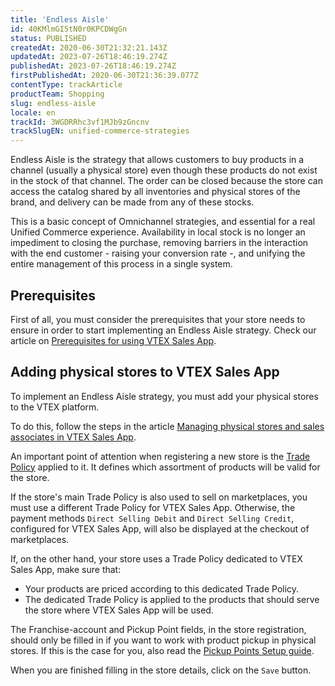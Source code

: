 ```yaml
---
title: 'Endless Aisle'
id: 40KMlmGI5tN0r0KPCDWgGn
status: PUBLISHED
createdAt: 2020-06-30T21:32:21.143Z
updatedAt: 2023-07-26T18:46:19.274Z
publishedAt: 2023-07-26T18:46:19.274Z
firstPublishedAt: 2020-06-30T21:36:39.077Z
contentType: trackArticle
productTeam: Shopping
slug: endless-aisle
locale: en
trackId: 3WGDRRhc3vf1MJb9zGncnv
trackSlugEN: unified-commerce-strategies
---
```


Endless Aisle is the strategy that allows customers to buy products in a channel (usually a physical store) even though these products do not exist in the stock of that channel. The order can be closed because the store can access the catalog shared by all inventories and physical stores of the brand, and delivery can be made from any of these stocks.

This is a basic concept of Omnichannel strategies, and essential for a real Unified Commerce experience. Availability in local stock is no longer an impediment to closing the purchase, removing barriers in the interaction with the end customer - raising your conversion rate -, and unifying the entire management of this process in a single system.

## Prerequisites

First of all, you must consider the prerequisites that your store needs to ensure in order to start implementing an Endless Aisle strategy. Check our article on [Prerequisites for using VTEX Sales App](https://help.vtex.com/en/tracks/instore-getting-started-and-setting-up--zav76TFEZlAjnyBVL5tRc/1wtAanSRA3g2316dw7bw8u "Prerequisites for using VTEX Sales App").

## Adding physical stores to VTEX Sales App

To implement an Endless Aisle strategy, you must add your physical stores to the VTEX platform.

To do this, follow the steps in the article [Managing physical stores and sales associates in VTEX Sales App](https://help.vtex.com/en/tracks/instore-setting-up--zav76TFEZlAjnyBVL5tRc/5PSjRstg7UU4lOm0s8aqKN).

An important point of attention when registering a new store is the [Trade Policy](https://help.vtex.com/en/tutorial/o-que-e-uma-politica-comercial--563tbcL0TYKEKeOY4IAgAE) applied to it. It defines which assortment of products will be valid for the store.

If the store's main Trade Policy is also used to sell on marketplaces, you must use a different Trade Policy for VTEX Sales App. Otherwise, the payment methods `Direct Selling Debit` and `Direct Selling Credit`, configured for VTEX Sales App, will also be displayed at the checkout of marketplaces.

If, on the other hand, your store uses a Trade Policy dedicated to VTEX Sales App, make sure that:
- Your products are priced according to this dedicated Trade Policy.
- The dedicated Trade Policy is applied to the products that should serve the store where VTEX Sales App will be used.

The Franchise-account and Pickup Point fields, in the store registration, should only be filled in if you want to work with product pickup in physical stores. If this is the case for you, also read the [Pickup Points Setup guide](https://help.vtex.com/en/tutorial/setting-up-seller-white-label-as-a-pickup-point--6fSUE2O0taaoKieAaiuc4e).

When you are finished filling in the store details, click on the `Save` button.
